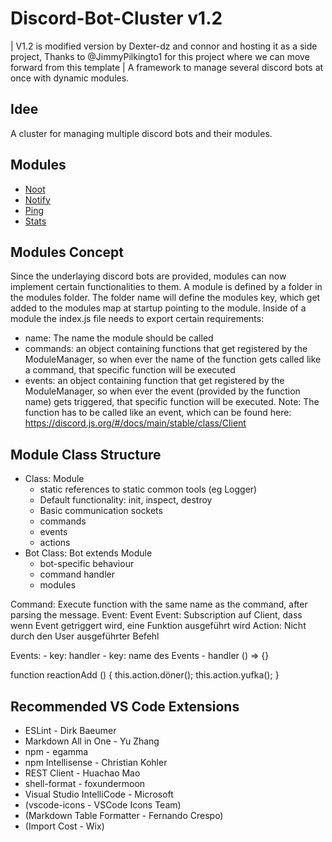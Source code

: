 # Discord-Bot-Cluster v1.2
| V1.2 is modified version by Dexter-dz and connor and hosting it as a side project, Thanks to @JimmyPilkingto1 for this project where we can move forward from this template |
A framework to manage several discord bots at once with dynamic modules. 

## Idee
A cluster for managing multiple discord bots and their modules.

## Modules
- [Noot](https://github.com/CodingSyndicate/Discord-Bot-Cluster/tree/main/modules/noot)
- [Notify](https://github.com/CodingSyndicate/Discord-Bot-Cluster/tree/main/modules/notify)
- [Ping](https://github.com/CodingSyndicate/Discord-Bot-Cluster/tree/main/modules/ping)
- [Stats](https://github.com/CodingSyndicate/Discord-Bot-Cluster/tree/main/modules/stats)

## Modules Concept
Since the underlaying discord bots are provided, modules can now implement certain functionalities to them.
A module is defined by a folder in the modules folder. The folder name will define the modules key, which get added to the modules map at startup pointing to the module.
Inside of a module the index.js file needs to export certain requirements:
- name: The name the module should be called
- commands: an object containing functions that get registered by the ModuleManager, so when ever the name of the function gets called like a command, that specific function will be executed
- events: an object containing function that get registered by the ModuleManager, so when ever the event (provided by the function name) gets triggered, that specific function will be executed. Note: The function has to be called like an event, which can be found here: https://discord.js.org/#/docs/main/stable/class/Client

## Module Class Structure
- Class: Module
    - static references to static common tools (eg Logger)
    - Default functionality: init, inspect, destroy
    - Basic communication sockets
    - commands
    - events
    - actions
- Bot Class: Bot extends Module
    - bot-specific behaviour
    - command handler
    - modules

Command: Execute function with the same name as the command, after parsing the message.
Event: Event 
Event: Subscription auf Client, dass wenn Event getriggert wird, eine Funktion ausgeführt wird
Action: Nicht durch den User ausgeführter Befehl

Events:
    - key: handler
    -  key: name des Events
    -  handler () => {}

function reactionAdd () {
    this.action.döner();
    this.action.yufka();
}


## Recommended VS Code Extensions
- ESLint - Dirk Baeumer
- Markdown All in One - Yu Zhang
- npm - egamma
- npm Intellisense - Christian Kohler
- REST Client - Huachao Mao
- shell-format - foxundermoon
- Visual Studio IntelliCode - Microsoft
- (vscode-icons - VSCode Icons Team)
- (Markdown Table Formatter - Fernando Crespo)
- (Import Cost - Wix)
